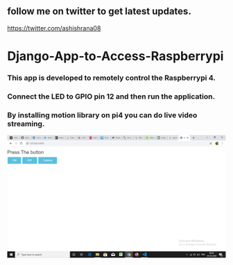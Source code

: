 ## follow me on twitter to get latest updates.
https://twitter.com/ashishrana08

# Django-App-to-Access-Raspberrypi

### This app is developed to remotely control the Raspberrypi 4.

### Connect the LED to GPIO pin 12 and then run the application.

### By installing motion library on pi4 you can do live video streaming.

![](https://github.com/ashishrana080699/Django-App-to-Access-Raspberrypi/blob/master/Screenshot.png)
